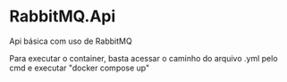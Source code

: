 # RabbitMQ.Api
Api básica com uso de RabbitMQ

Para executar o container, basta acessar o caminho do arquivo .yml pelo cmd e executar "docker compose up"
